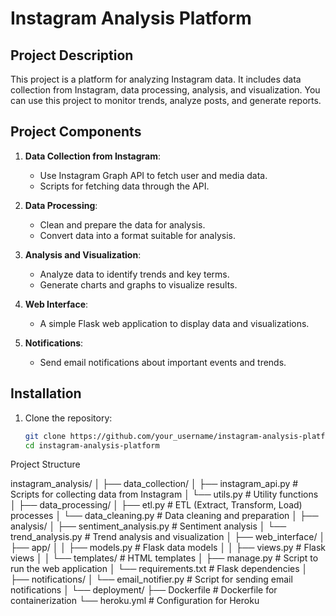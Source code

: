 # Instagram Analysis Platform

## Project Description

This project is a platform for analyzing Instagram data. It includes data collection from Instagram, data processing, analysis, and visualization. You can use this project to monitor trends, analyze posts, and generate reports.

## Project Components

1. **Data Collection from Instagram**:
   - Use Instagram Graph API to fetch user and media data.
   - Scripts for fetching data through the API.

2. **Data Processing**:
   - Clean and prepare the data for analysis.
   - Convert data into a format suitable for analysis.

3. **Analysis and Visualization**:
   - Analyze data to identify trends and key terms.
   - Generate charts and graphs to visualize results.

4. **Web Interface**:
   - A simple Flask web application to display data and visualizations.

5. **Notifications**:
   - Send email notifications about important events and trends.

## Installation

1. Clone the repository:

   ```bash
   git clone https://github.com/your_username/instagram-analysis-platform.git
   cd instagram-analysis-platform

Project Structure

instagram_analysis/
│
├── data_collection/
│   ├── instagram_api.py   # Scripts for collecting data from Instagram
│   └── utils.py           # Utility functions
│
├── data_processing/
│   ├── etl.py             # ETL (Extract, Transform, Load) processes
│   └── data_cleaning.py   # Data cleaning and preparation
│
├── analysis/
│   ├── sentiment_analysis.py  # Sentiment analysis
│   └── trend_analysis.py      # Trend analysis and visualization
│
├── web_interface/
│   ├── app/
│   │   ├── models.py        # Flask data models
│   │   ├── views.py         # Flask views
│   │   └── templates/       # HTML templates
│   ├── manage.py            # Script to run the web application
│   └── requirements.txt     # Flask dependencies
│
├── notifications/
│   └── email_notifier.py    # Script for sending email notifications
│
└── deployment/
    ├── Dockerfile           # Dockerfile for containerization
    └── heroku.yml           # Configuration for Heroku
